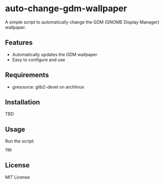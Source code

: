 # auto-change-gdm-wallpaper

A simple script to automatically change the GDM (GNOME Display Manager) wallpaper.

## Features

-   Automatically updates the GDM wallpaper
-   Easy to configure and use

## Requirements

-   gresource: glib2-devel on archlinux

## Installation

TBD

## Usage

Run the script:

```bash
TBD
```

## License

MIT License
